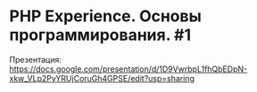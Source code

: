 # PHP Experience. Основы программирования. #1

Презентация: https://docs.google.com/presentation/d/1D9VwrbpL1fhQbEDpN-xkw_VLp2PyYRUjCoruGh4GPSE/edit?usp=sharing
